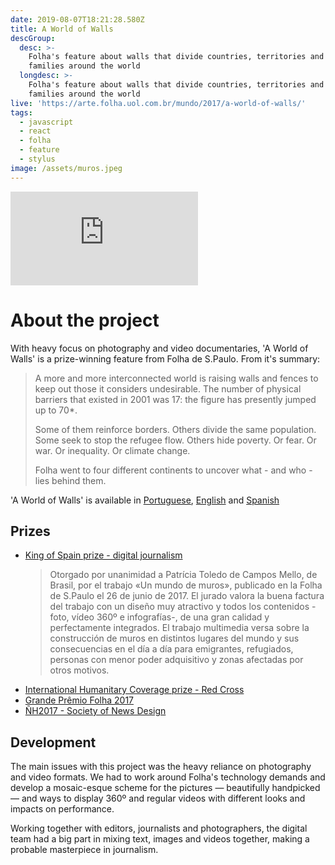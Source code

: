 ```yaml
---
date: 2019-08-07T18:21:28.580Z
title: A World of Walls
descGroup:
  desc: >-
    Folha's feature about walls that divide countries, territories and even
    families around the world
  longdesc: >-
    Folha's feature about walls that divide countries, territories and even
    families around the world
live: 'https://arte.folha.uol.com.br/mundo/2017/a-world-of-walls/'
tags:
  - javascript
  - react
  - folha
  - feature
  - stylus
image: /assets/muros.jpeg
---
```

<iframe src="https://www.youtube.com/embed/s6-UB4SiB8I?color=blue" frameborder="0" allow="accelerometer; autoplay; encrypted-media; gyroscope; picture-in-picture" allowfullscreen></iframe>

# About the project

With heavy focus on photography and video documentaries, 'A World of Walls' is a prize-winning feature from Folha de S.Paulo. From it's summary:

> A more and more interconnected world is raising walls and fences to keep out those it considers undesirable. The number of physical barriers that existed in 2001 was 17: the figure has presently jumped up to 70*.
>
> Some of them reinforce borders. Others divide the same population. Some seek to stop the refugee flow. Others hide poverty. Or fear. Or war. Or inequality. Or climate change.
>
> Folha went to four different continents to uncover what - and who - lies behind them.

'A World of Walls' is available in [Portuguese](https://arte.folha.uol.com.br/mundo/2017/um-mundo-de-muros/), [English](https://arte.folha.uol.com.br/mundo/2017/a-world-of-walls/) and [Spanish](https://arte.folha.uol.com.br/mundo/2017/un-mundo-de-muros/)

## Prizes

* [King of Spain prize - digital journalism](https://www.agenciaefe.es/premios-rey-espana/)
  > Otorgado por unanimidad a Patrícia Toledo de Campos Mello, de Brasil, por el trabajo «Un mundo de muros», publicado en la Folha de S.Paulo el 26 de junio de 2017. El jurado valora la buena factura del trabajo con un diseño muy atractivo y todos los contenidos -foto, vídeo 360º e infografías-, de una gran calidad y perfectamente integrados. El trabajo multimedia versa sobre la construcción de muros en distintos lugares del mundo y sus consecuencias en el día a día para emigrantes, refugiados, personas con menor poder adquisitivo y zonas afectadas por otros motivos.
* [International Humanitary Coverage prize - Red Cross](https://www.icrc.org/pt/document/brasil-cerimonia-premio-cicv-de-cobertura-humanitaria-internacional)
* [Grande Prêmio Folha 2017](https://www1.folha.uol.com.br/poder/2018/02/folha-premia-especial-um-mundo-de-muros.shtml)
* [ÑH2017 - Society of News Design](https://www1.folha.uol.com.br/poder/2017/11/1934429-folha-ganha-quatro-medalhas-em-premiacao-de-associacao-de-design.shtml)

## Development

The main issues with this project was the heavy reliance on photography and video formats. We had to work around Folha's technology demands and develop a mosaic-esque scheme for the pictures — beautifully handpicked — and ways to display 360º and regular videos with different looks and impacts on performance.

Working together with editors, journalists and photographers, the digital team had a big part in mixing text, images and videos together, making a probable masterpiece in journalism.
